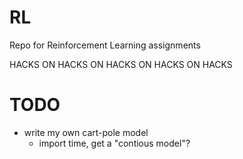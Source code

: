# RL
Repo for Reinforcement Learning assignments

HACKS ON HACKS ON HACKS ON HACKS ON HACKS
# TODO
- write my own cart-pole model
    * import time, get a "contious model"? 
